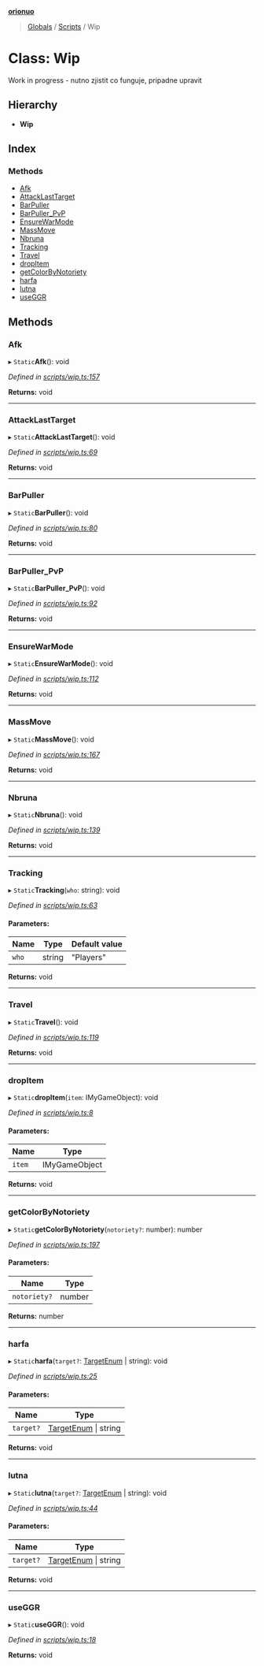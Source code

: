 **[orionuo](../README.md)**

> [Globals](../globals.md) / [Scripts](../modules/scripts.md) / Wip

# Class: Wip

Work in progress - nutno zjistit co funguje, pripadne upravit

## Hierarchy

* **Wip**

## Index

### Methods

* [Afk](scripts.wip.md#afk)
* [AttackLastTarget](scripts.wip.md#attacklasttarget)
* [BarPuller](scripts.wip.md#barpuller)
* [BarPuller\_PvP](scripts.wip.md#barpuller_pvp)
* [EnsureWarMode](scripts.wip.md#ensurewarmode)
* [MassMove](scripts.wip.md#massmove)
* [Nbruna](scripts.wip.md#nbruna)
* [Tracking](scripts.wip.md#tracking)
* [Travel](scripts.wip.md#travel)
* [dropItem](scripts.wip.md#dropitem)
* [getColorByNotoriety](scripts.wip.md#getcolorbynotoriety)
* [harfa](scripts.wip.md#harfa)
* [lutna](scripts.wip.md#lutna)
* [useGGR](scripts.wip.md#useggr)

## Methods

### Afk

▸ `Static`**Afk**(): void

*Defined in [scripts/wip.ts:157](https://github.com/msviha/orionuo/blob/236ae05/src/scripts/wip.ts#L157)*

**Returns:** void

___

### AttackLastTarget

▸ `Static`**AttackLastTarget**(): void

*Defined in [scripts/wip.ts:69](https://github.com/msviha/orionuo/blob/236ae05/src/scripts/wip.ts#L69)*

**Returns:** void

___

### BarPuller

▸ `Static`**BarPuller**(): void

*Defined in [scripts/wip.ts:80](https://github.com/msviha/orionuo/blob/236ae05/src/scripts/wip.ts#L80)*

**Returns:** void

___

### BarPuller\_PvP

▸ `Static`**BarPuller_PvP**(): void

*Defined in [scripts/wip.ts:92](https://github.com/msviha/orionuo/blob/236ae05/src/scripts/wip.ts#L92)*

**Returns:** void

___

### EnsureWarMode

▸ `Static`**EnsureWarMode**(): void

*Defined in [scripts/wip.ts:112](https://github.com/msviha/orionuo/blob/236ae05/src/scripts/wip.ts#L112)*

**Returns:** void

___

### MassMove

▸ `Static`**MassMove**(): void

*Defined in [scripts/wip.ts:167](https://github.com/msviha/orionuo/blob/236ae05/src/scripts/wip.ts#L167)*

**Returns:** void

___

### Nbruna

▸ `Static`**Nbruna**(): void

*Defined in [scripts/wip.ts:139](https://github.com/msviha/orionuo/blob/236ae05/src/scripts/wip.ts#L139)*

**Returns:** void

___

### Tracking

▸ `Static`**Tracking**(`who`: string): void

*Defined in [scripts/wip.ts:63](https://github.com/msviha/orionuo/blob/236ae05/src/scripts/wip.ts#L63)*

#### Parameters:

Name | Type | Default value |
------ | ------ | ------ |
`who` | string | "Players" |

**Returns:** void

___

### Travel

▸ `Static`**Travel**(): void

*Defined in [scripts/wip.ts:119](https://github.com/msviha/orionuo/blob/236ae05/src/scripts/wip.ts#L119)*

**Returns:** void

___

### dropItem

▸ `Static`**dropItem**(`item`: IMyGameObject): void

*Defined in [scripts/wip.ts:8](https://github.com/msviha/orionuo/blob/236ae05/src/scripts/wip.ts#L8)*

#### Parameters:

Name | Type |
------ | ------ |
`item` | IMyGameObject |

**Returns:** void

___

### getColorByNotoriety

▸ `Static`**getColorByNotoriety**(`notoriety?`: number): number

*Defined in [scripts/wip.ts:197](https://github.com/msviha/orionuo/blob/236ae05/src/scripts/wip.ts#L197)*

#### Parameters:

Name | Type |
------ | ------ |
`notoriety?` | number |

**Returns:** number

___

### harfa

▸ `Static`**harfa**(`target?`: [TargetEnum](../enums/targetenum.md) \| string): void

*Defined in [scripts/wip.ts:25](https://github.com/msviha/orionuo/blob/236ae05/src/scripts/wip.ts#L25)*

#### Parameters:

Name | Type |
------ | ------ |
`target?` | [TargetEnum](../enums/targetenum.md) \| string |

**Returns:** void

___

### lutna

▸ `Static`**lutna**(`target?`: [TargetEnum](../enums/targetenum.md) \| string): void

*Defined in [scripts/wip.ts:44](https://github.com/msviha/orionuo/blob/236ae05/src/scripts/wip.ts#L44)*

#### Parameters:

Name | Type |
------ | ------ |
`target?` | [TargetEnum](../enums/targetenum.md) \| string |

**Returns:** void

___

### useGGR

▸ `Static`**useGGR**(): void

*Defined in [scripts/wip.ts:18](https://github.com/msviha/orionuo/blob/236ae05/src/scripts/wip.ts#L18)*

**Returns:** void
